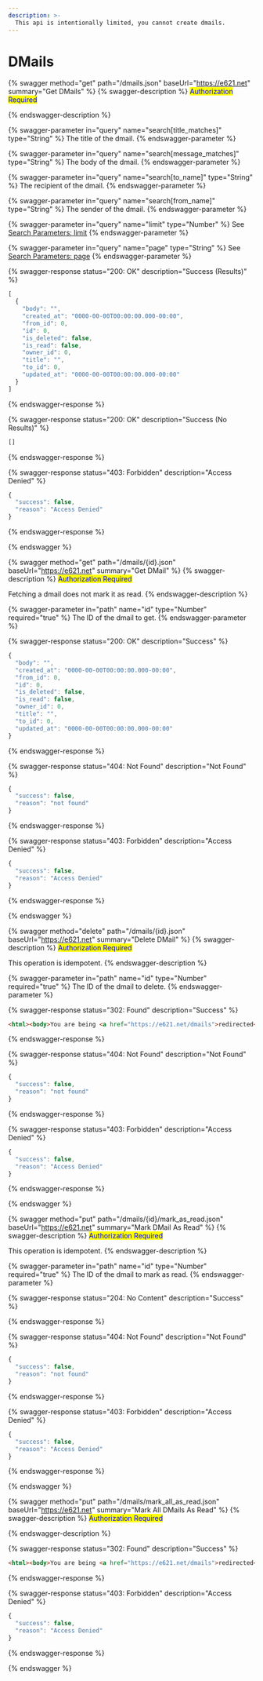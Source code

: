 ```yaml
---
description: >-
  This api is intentionally limited, you cannot create dmails.
---
```


# DMails

{% swagger method="get" path="/dmails.json" baseUrl="https://e621.net" summary="Get DMails" %}
{% swagger-description %}
<mark style="color:blue;">Authorization Required</mark>

{% endswagger-description %}

{% swagger-parameter in="query" name="search[title_matches]" type="String" %}
The title of the dmail.
{% endswagger-parameter %}

{% swagger-parameter in="query" name="search[message_matches]" type="String" %}
The body of the dmail.
{% endswagger-parameter %}

{% swagger-parameter in="query" name="search[to_name]" type="String" %}
The recipient of the dmail.
{% endswagger-parameter %}

{% swagger-parameter in="query" name="search[from_name]" type="String" %}
The sender of the dmail.
{% endswagger-parameter %}

{% swagger-parameter in="query" name="limit" type="Number" %}
See [Search Parameters: limit](other/search_parameters.md#limit)
{% endswagger-parameter %}

{% swagger-parameter in="query" name="page" type="String" %}
See [Search Parameters: page](other/search_parameters.md#page)
{% endswagger-parameter %}

{% swagger-response status="200: OK" description="Success (Results)" %}
```javascript
[
  {
    "body": "",
    "created_at": "0000-00-00T00:00:00.000-00:00",
    "from_id": 0,
    "id": 0,
    "is_deleted": false,
    "is_read": false,
    "owner_id": 0,
    "title": "",
    "to_id": 0,
    "updated_at": "0000-00-00T00:00:00.000-00:00"
  }
]
```
{% endswagger-response %}

{% swagger-response status="200: OK" description="Success (No Results)" %}
```javascript
[]
```
{% endswagger-response %}

{% swagger-response status="403: Forbidden" description="Access Denied" %}
```javascript
{
  "success": false,
  "reason": "Access Denied"
}
```
{% endswagger-response %}

{% endswagger %}

{% swagger method="get" path="/dmails/{id}.json" baseUrl="https://e621.net" summary="Get DMail" %}
{% swagger-description %}
<mark style="color:blue;">Authorization Required</mark>

Fetching a dmail does not mark it as read.
{% endswagger-description %}

{% swagger-parameter in="path" name="id" type="Number" required="true" %}
The ID of the dmail to get.
{% endswagger-parameter %}

{% swagger-response status="200: OK" description="Success" %}
```javascript
{
  "body": "",
  "created_at": "0000-00-00T00:00:00.000-00:00",
  "from_id": 0,
  "id": 0,
  "is_deleted": false,
  "is_read": false,
  "owner_id": 0,
  "title": "",
  "to_id": 0,
  "updated_at": "0000-00-00T00:00:00.000-00:00"
}
```
{% endswagger-response %}

{% swagger-response status="404: Not Found" description="Not Found" %}
```javascript
{
  "success": false,
  "reason": "not found"
}
```
{% endswagger-response %}

{% swagger-response status="403: Forbidden" description="Access Denied" %}
```javascript
{
  "success": false,
  "reason": "Access Denied"
}
```
{% endswagger-response %}

{% endswagger %}

{% swagger method="delete" path="/dmails/{id}.json" baseUrl="https://e621.net" summary="Delete DMail" %}
{% swagger-description %}
<mark style="color:blue;">Authorization Required</mark>

This operation is idempotent.
{% endswagger-description %}

{% swagger-parameter in="path" name="id" type="Number" required="true" %}
The ID of the dmail to delete.
{% endswagger-parameter %}

{% swagger-response status="302: Found" description="Success" %}
```html
<html><body>You are being <a href="https://e621.net/dmails">redirected</a>.</body></html>
```
{% endswagger-response %}

{% swagger-response status="404: Not Found" description="Not Found" %}
```javascript
{
  "success": false,
  "reason": "not found"
}
```
{% endswagger-response %}

{% swagger-response status="403: Forbidden" description="Access Denied" %}
```javascript
{
  "success": false,
  "reason": "Access Denied"
}
```
{% endswagger-response %}

{% endswagger %}

{% swagger method="put" path="/dmails/{id}/mark_as_read.json" baseUrl="https://e621.net" summary="Mark DMail As Read" %}
{% swagger-description %}
<mark style="color:blue;">Authorization Required</mark>

This operation is idempotent.
{% endswagger-description %}

{% swagger-parameter in="path" name="id" type="Number" required="true" %}
The ID of the dmail to mark as read.
{% endswagger-parameter %}

{% swagger-response status="204: No Content" description="Success" %}

{% endswagger-response %}

{% swagger-response status="404: Not Found" description="Not Found" %}
```javascript
{
  "success": false,
  "reason": "not found"
}
```
{% endswagger-response %}

{% swagger-response status="403: Forbidden" description="Access Denied" %}
```javascript
{
  "success": false,
  "reason": "Access Denied"
}
```
{% endswagger-response %}

{% endswagger %}

{% swagger method="put" path="/dmails/mark_all_as_read.json" baseUrl="https://e621.net" summary="Mark All DMails As Read" %}
{% swagger-description %}
<mark style="color:blue;">Authorization Required</mark>

{% endswagger-description %}

{% swagger-response status="302: Found" description="Success" %}
```html
<html><body>You are being <a href="https://e621.net/dmails">redirected</a>.</body></html>
```
{% endswagger-response %}

{% swagger-response status="403: Forbidden" description="Access Denied" %}
```javascript
{
  "success": false,
  "reason": "Access Denied"
}
```
{% endswagger-response %}

{% endswagger %}